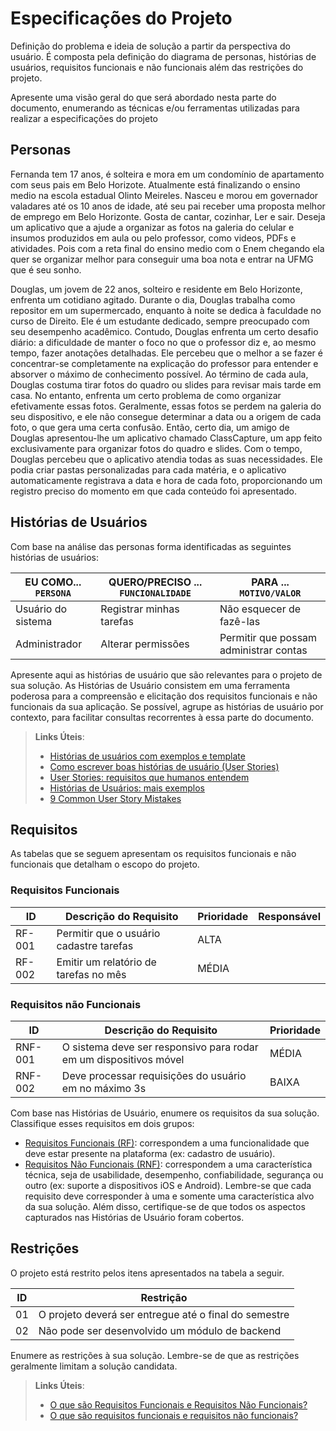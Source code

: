 # Especificações do Projeto

Definição do problema e ideia de solução a partir da perspectiva do usuário. É composta pela definição do  diagrama de personas, histórias de usuários, requisitos funcionais e não funcionais além das restrições do projeto.

Apresente uma visão geral do que será abordado nesta parte do documento, enumerando as técnicas e/ou ferramentas utilizadas para realizar a especificações do projeto

## Personas

Fernanda tem 17 anos, é solteira e mora em um condomínio de apartamento com seus pais em Belo Horizote. Atualmente está finalizando o ensino medio na escola estadual Olinto Meireles. Nasceu e morou em governador valadares até os 10 anos de idade, até seu pai receber uma proposta melhor de emprego em Belo Horizonte. Gosta de cantar, cozinhar, Ler e sair. Deseja um aplicativo que a ajude a organizar as fotos na galeria do celular e insumos produzidos em aula ou pelo professor, como videos, PDFs e atividades. Pois com a reta final do ensino medio com o Enem chegando ela quer se organizar melhor para conseguir uma boa nota e entrar na UFMG que é seu sonho.

Douglas, um jovem de 22 anos, solteiro e residente em Belo Horizonte, enfrenta um cotidiano agitado. Durante o dia, Douglas trabalha como repositor em um supermercado, enquanto à noite se dedica à faculdade no curso de Direito. Ele é um estudante dedicado, sempre preocupado com seu desempenho acadêmico. Contudo, Douglas enfrenta um certo desafio diário: a dificuldade de manter o foco no que o professor diz e, ao mesmo tempo, fazer anotações detalhadas. Ele percebeu que o melhor a se fazer é concentrar-se completamente na explicação do professor para entender e absorver o máximo de conhecimento possível. Ao término de cada aula, Douglas costuma tirar fotos do quadro ou slides para revisar mais tarde em casa. No entanto, enfrenta um certo problema de como organizar efetivamente essas fotos. Geralmente, essas fotos se perdem na galeria do seu dispositivo, e ele não consegue determinar a data ou a origem de cada foto, o que gera uma certa confusão.
Então, certo dia, um amigo de Douglas apresentou-lhe um aplicativo chamado ClassCapture, um app feito exclusivamente para organizar fotos do quadro e slides. Com o tempo, Douglas percebeu que o aplicativo atendia todas as suas necessidades. Ele podia criar pastas personalizadas para cada matéria, e o aplicativo automaticamente registrava a data e hora de cada foto, proporcionando um registro preciso do momento em que cada conteúdo foi apresentado.



## Histórias de Usuários

Com base na análise das personas forma identificadas as seguintes histórias de usuários:

|EU COMO... `PERSONA`| QUERO/PRECISO ... `FUNCIONALIDADE` |PARA ... `MOTIVO/VALOR`                 |
|--------------------|------------------------------------|----------------------------------------|
|Usuário do sistema  | Registrar minhas tarefas           | Não esquecer de fazê-las               |
|Administrador       | Alterar permissões                 | Permitir que possam administrar contas |

Apresente aqui as histórias de usuário que são relevantes para o projeto de sua solução. As Histórias de Usuário consistem em uma ferramenta poderosa para a compreensão e elicitação dos requisitos funcionais e não funcionais da sua aplicação. Se possível, agrupe as histórias de usuário por contexto, para facilitar consultas recorrentes à essa parte do documento.

> **Links Úteis**:
> - [Histórias de usuários com exemplos e template](https://www.atlassian.com/br/agile/project-management/user-stories)
> - [Como escrever boas histórias de usuário (User Stories)](https://medium.com/vertice/como-escrever-boas-users-stories-hist%C3%B3rias-de-usu%C3%A1rios-b29c75043fac)
> - [User Stories: requisitos que humanos entendem](https://www.luiztools.com.br/post/user-stories-descricao-de-requisitos-que-humanos-entendem/)
> - [Histórias de Usuários: mais exemplos](https://www.reqview.com/doc/user-stories-example.html)
> - [9 Common User Story Mistakes](https://airfocus.com/blog/user-story-mistakes/)

## Requisitos

As tabelas que se seguem apresentam os requisitos funcionais e não funcionais que detalham o escopo do projeto.

### Requisitos Funcionais

|ID    | Descrição do Requisito  | Prioridade | Responsável |
|------|-----------------------------------------|----| ----|
|RF-001| Permitir que o usuário cadastre tarefas | ALTA |  |
|RF-002| Emitir um relatório de tarefas no mês   | MÉDIA | |


### Requisitos não Funcionais

|ID     | Descrição do Requisito  |Prioridade |
|-------|-------------------------|----|
|RNF-001| O sistema deve ser responsivo para rodar em um dispositivos móvel | MÉDIA | 
|RNF-002| Deve processar requisições do usuário em no máximo 3s |  BAIXA | 

Com base nas Histórias de Usuário, enumere os requisitos da sua solução. Classifique esses requisitos em dois grupos:

- [Requisitos Funcionais
 (RF)](https://pt.wikipedia.org/wiki/Requisito_funcional):
 correspondem a uma funcionalidade que deve estar presente na
  plataforma (ex: cadastro de usuário).
- [Requisitos Não Funcionais
  (RNF)](https://pt.wikipedia.org/wiki/Requisito_n%C3%A3o_funcional):
  correspondem a uma característica técnica, seja de usabilidade,
  desempenho, confiabilidade, segurança ou outro (ex: suporte a
  dispositivos iOS e Android).
Lembre-se que cada requisito deve corresponder à uma e somente uma
característica alvo da sua solução. Além disso, certifique-se de que
todos os aspectos capturados nas Histórias de Usuário foram cobertos.

## Restrições

O projeto está restrito pelos itens apresentados na tabela a seguir.

|ID| Restrição                                             |
|--|-------------------------------------------------------|
|01| O projeto deverá ser entregue até o final do semestre |
|02| Não pode ser desenvolvido um módulo de backend        |


Enumere as restrições à sua solução. Lembre-se de que as restrições geralmente limitam a solução candidata.

> **Links Úteis**:
> - [O que são Requisitos Funcionais e Requisitos Não Funcionais?](https://codificar.com.br/requisitos-funcionais-nao-funcionais/)
> - [O que são requisitos funcionais e requisitos não funcionais?](https://analisederequisitos.com.br/requisitos-funcionais-e-requisitos-nao-funcionais-o-que-sao/)
